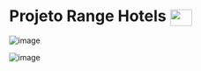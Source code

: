 # Projeto Range Hotels <img align="center" height="30" width="40" src="https://user-images.githubusercontent.com/95653155/176981458-9b004ced-b196-47ab-8d5e-780449991e65.png">


![image](https://user-images.githubusercontent.com/95653155/176981276-6be6cfbc-f5a2-4698-b8d0-b41865ef3e0f.png)

![image](https://user-images.githubusercontent.com/95653155/176981330-4d847088-5ed3-4c6a-abf5-0a477b96f615.png)

